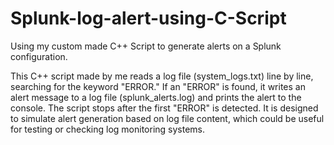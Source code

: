 # Splunk-log-alert-using-C-Script
Using my custom made C++ Script to generate alerts on a Splunk configuration. 

This C++ script made by me reads a  log file (system_logs.txt) line by line, searching for the keyword "ERROR." If an "ERROR" is found, it writes an alert message to a log file (splunk_alerts.log) and prints the alert to the console. The script stops after the first "ERROR" is detected. It is designed to simulate alert generation based on log file content, which could be useful for testing or checking log monitoring systems.
